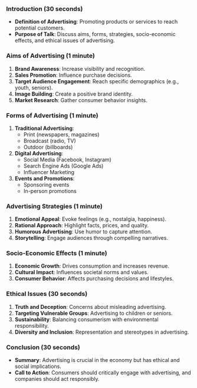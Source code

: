 ### Introduction (30 seconds)

- **Definition of Advertising**: Promoting products or services to reach potential customers.
- **Purpose of Talk**: Discuss aims, forms, strategies, socio-economic effects, and ethical issues of advertising.

### Aims of Advertising (1 minute)

1. **Brand Awareness**: Increase visibility and recognition.
2. **Sales Promotion**: Influence purchase decisions.
3. **Target Audience Engagement**: Reach specific demographics (e.g., youth, seniors).
4. **Image Building**: Create a positive brand identity.
5. **Market Research**: Gather consumer behavior insights.

### Forms of Advertising (1 minute)

1. **Traditional Advertising**:
    - Print (newspapers, magazines)
    - Broadcast (radio, TV)
    - Outdoor (billboards)
2. **Digital Advertising**:
    - Social Media (Facebook, Instagram)
    - Search Engine Ads (Google Ads)
    - Influencer Marketing
3. **Events and Promotions**:
    - Sponsoring events
    - In-person promotions

### Advertising Strategies (1 minute)

1. **Emotional Appeal**: Evoke feelings (e.g., nostalgia, happiness).
2. **Rational Approach**: Highlight facts, prices, and quality.
3. **Humorous Advertising**: Use humor to capture attention.
4. **Storytelling**: Engage audiences through compelling narratives.

### Socio-Economic Effects (1 minute)

1. **Economic Growth**: Drives consumption and increases revenue.
2. **Cultural Impact**: Influences societal norms and values.
3. **Consumer Behavior**: Affects purchasing decisions and lifestyles.

### Ethical Issues (30 seconds)

1. **Truth and Deception**: Concerns about misleading advertising.
2. **Targeting Vulnerable Groups**: Advertising to children or seniors.
3. **Sustainability**: Balancing consumerism with environmental responsibility.
4. **Diversity and Inclusion**: Representation and stereotypes in advertising.

### Conclusion (30 seconds)

- **Summary**: Advertising is crucial in the economy but has ethical and social implications.
- **Call to Action**: Consumers should critically engage with advertising, and companies should act responsibly.